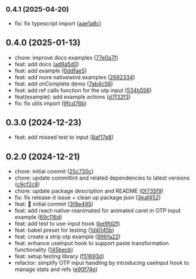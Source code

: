 

## <small>0.4.1 (2025-04-20)</small>

* fix: fix typescript import ([aae1a8c](https://github.com/yjose/input-otp-native/commit/aae1a8c))

## 0.4.0 (2025-01-13)

* chore: improve docs examples ([77e0a7f](https://github.com/yjose/input-otp-native/commit/77e0a7f))
* feat: add docs ([ad9a5d0](https://github.com/yjose/input-otp-native/commit/ad9a5d0))
* feat: add example ([0ddfae5](https://github.com/yjose/input-otp-native/commit/0ddfae5))
* feat: add more nativewind examples ([2682334](https://github.com/yjose/input-otp-native/commit/2682334))
* feat: add onComplete demo ([7ab4c56](https://github.com/yjose/input-otp-native/commit/7ab4c56))
* feat: add ref calls function for the otp input ([534b556](https://github.com/yjose/input-otp-native/commit/534b556))
* feat(example): add example actions ([d7f32f3](https://github.com/yjose/input-otp-native/commit/d7f32f3))
* fix: fix utils import ([9fcd76b](https://github.com/yjose/input-otp-native/commit/9fcd76b))

## 0.3.0 (2024-12-23)

* feat: add missed test to input ([8af17e8](https://github.com/yjose/input-otp-native/commit/8af17e8))

## 0.2.0 (2024-12-21)

* chore: initial commit ([25c730c](https://github.com/yjose/input-otp-native/commit/25c730c))
* chore: update commitlint and related dependencies to latest versions ([c9cf2c8](https://github.com/yjose/input-otp-native/commit/c9cf2c8))
* chore: update package description and README ([0f735f9](https://github.com/yjose/input-otp-native/commit/0f735f9))
* fix: fix release-it issue + clean up package.json ([3eaf452](https://github.com/yjose/input-otp-native/commit/3eaf452))
* feat: 👋 initial commit ([3f8e495](https://github.com/yjose/input-otp-native/commit/3f8e495))
* feat: add react-native-reanimated for animated caret in OTP input example ([69c116d](https://github.com/yjose/input-otp-native/commit/69c116d))
* feat: add test to use-input hook ([be9fd2f](https://github.com/yjose/input-otp-native/commit/be9fd2f))
* feat: babel preset for testing ([1d4045b](https://github.com/yjose/input-otp-native/commit/1d4045b))
* feat: create a strip otp example ([996fa22](https://github.com/yjose/input-otp-native/commit/996fa22))
* feat: enhance useInput hook to support paste transformation functionality ([145becb](https://github.com/yjose/input-otp-native/commit/145becb))
* feat: setup testing library ([f51693d](https://github.com/yjose/input-otp-native/commit/f51693d))
* refactor: simplify OTP input handling by introducing useInput hook to manage stats and refs ([e90f74e](https://github.com/yjose/input-otp-native/commit/e90f74e))
